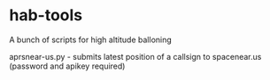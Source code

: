 hab-tools
=========

A bunch of scripts for high altitude balloning

aprsnear-us.py - submits latest position of a callsign to spacenear.us (password and apikey required)
